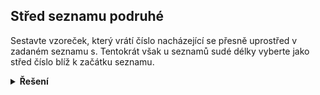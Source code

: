 ## Střed seznamu podruhé

Sestavte vzoreček, který vrátí číslo nacházející se přesně uprostřed v zadaném seznamu s.
Tentokrát však u seznamů sudé délky vyberte jako střed číslo blíž k začátku seznamu.

<details>
<summary><b>Řešení</b></summary>


```python
s = [1, 2, 3, 5, 8, 15, 56]

if len(s) % 2 == 0:  # je sudy
    index = len(s) // 2 - 1
else:
    index = len(s) // 2

stred = s[index]

print(f'stred {s} je {stred}')
```

</details>
